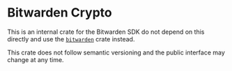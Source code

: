 # Bitwarden Crypto

This is an internal crate for the Bitwarden SDK do not depend on this directly and use the
[`bitwarden`](https://crates.io/crates/bitwarden) crate instead.

This crate does not follow semantic versioning and the public interface may change at any time.
